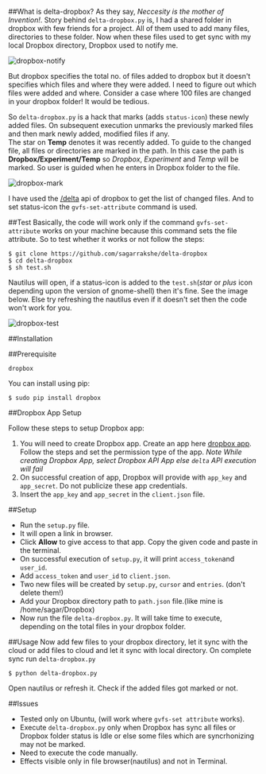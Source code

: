 ##What is delta-dropbox?
As they say, *Neccesity is the mother of Invention!*. Story behind `delta-dropbox.py` is, I had a shared folder in dropbox with few friends for a project. All of them  used to add many files, directories to these folder. Now when these files used to get sync with my local Dropbox directory, Dropbox used to notify me.

![dropbox-notify](https://raw.github.com/sagarrakshe/delta-dropbox/master/_assets/dropbox-notify.png)

But dropbox specifies the total no. of files added to dropbox but it doesn't specifies which files and where they were added. I need to figure out which files were added and where. Consider a case where 100 files are changed in your dropbox folder! It would be tedious.<br>

So `delta-dropbox.py` is a hack that marks (adds `status-icon`) these newly added files. On subsequent execution unmarks the previously marked files and then mark newly added, modified files if any. <br>
The star on **Temp** denotes it was recently added. To guide to the changed file, all files or directories are marked in the path. In this case the path is **Dropbox/Experiment/Temp** so *Dropbox*, *Experiment* and *Temp* will be marked. So user is guided when he enters in Dropbox folder to the file. 

![dropbox-mark](https://raw.github.com/sagarrakshe/delta-dropbox/master/_assets/dropbox-mark.png)

I have used the [/delta](https://www.dropbox.com/static/developers/dropbox-python-sdk-1.6-docs/#dropbox.client.DropboxClient.delta) api of dropbox to get the list of changed files. And to set status-icon the `gvfs-set-attribute` command is used.

##Test
Basically, the code will work only if the command `gvfs-set-attribute` works on your machine because this command sets the file attribute. So to test whether it works or not follow the steps: 

    $ git clone https://github.com/sagarrakshe/delta-dropbox
    $ cd delta-dropbox
    $ sh test.sh

Nautilus will open, if a status-icon is added to the `test.sh`(*star* or *plus* icon depending upon the version of gnome-shell) then it's fine. See the image below. Else try refreshing the nautilus even if it doesn't set then the code won't work for you.

![dropbox-test](https://raw.github.com/sagarrakshe/delta-dropbox/master/_assets/dropbox-test.png)

##Installation

##Prerequisite

    dropbox
You can install using pip:

    $ sudo pip install dropbox

##Dropbox App Setup

Follow these steps to setup Dropbox app:

1. You will need to create Dropbox app. Create an app here [dropbox app](https://www.dropbox.com/developers/apps). Follow the steps and set the permission type of the app. _Note While creating Dropbox App, select Dropbox API App else `delta` API execution will fail_
2. On successful creation of app, Dropbox will provide with `app_key` and `app_secret`. Do not publicize these app credentials.
3. Insert the `app_key` and `app_secret` in the `client.json` file.

##Setup

* Run the `setup.py` file. <br>
* It will open a link in browser. 
* Click **Allow** to give access to that app. Copy the given code and paste in the terminal.
* On successful execution of `setup.py`, it will print `access_token`and `user_id`.
* Add `access_token` and `user_id` to `client.json`.
* Two new files will be created by `setup.py`, `cursor` and `entries`. (don't delete them!)
* Add your Dropbox directory path to `path.json` file.(like mine is /home/sagar/Dropbox)
* Now run the file `delta-dropbox.py`. It will take time to execute, depending on the total files in your dropbox folder.

##Usage
Now add few files to your dropbox directory, let it sync with the cloud or add files to cloud and let it sync with local directory. On complete sync run `delta-dropbox.py`

    $ python delta-dropbox.py

Open nautilus or refresh it. Check if the added files got marked or not.

##Issues
* Tested only on Ubuntu, (will work where `gvfs-set attribute` works).
* Execute `delta-dropbox.py` only when Dropbox has sync all files or Dropbox folder status is Idle or else some files which are syncrhonizing may not be marked.
* Need to execute the code manually.
* Effects visible only in file browser(nautilus) and not in Terminal.
